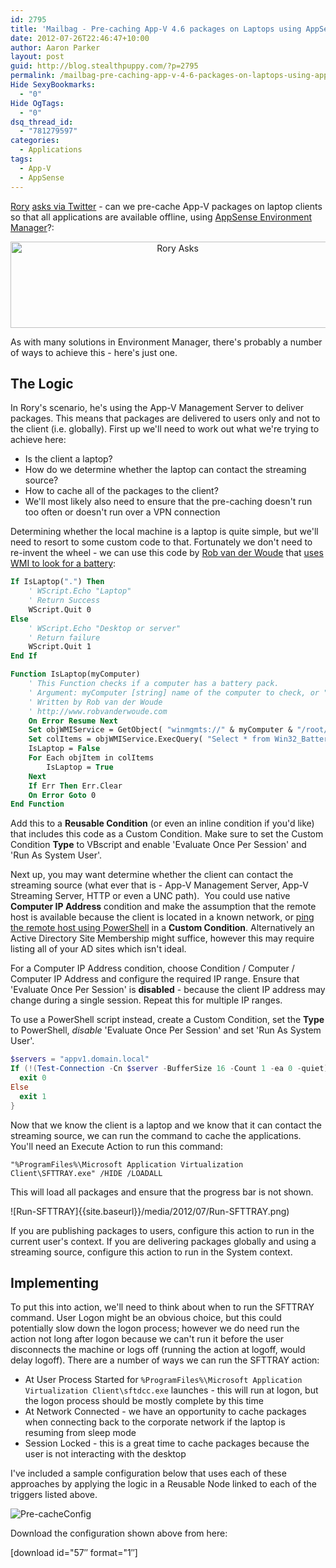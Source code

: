 ```yaml
---
id: 2795
title: 'Mailbag - Pre-caching App-V 4.6 packages on Laptops using AppSense Environment Manager 8'
date: 2012-07-26T22:46:47+10:00
author: Aaron Parker
layout: post
guid: http://blog.stealthpuppy.com/?p=2795
permalink: /mailbag-pre-caching-app-v-4-6-packages-on-laptops-using-appsense-environment-manager-8/
Hide SexyBookmarks:
  - "0"
Hide OgTags:
  - "0"
dsq_thread_id:
  - "781279597"
categories:
  - Applications
tags:
  - App-V
  - AppSense
---
```

[Rory](https://twitter.com/Rorymon) [asks via Twitter](https://twitter.com/Rorymon/status/228536440403931136) - can we pre-cache App-V packages on laptop clients so that all applications are available offline, using [AppSense Environment Manager](http://www.appsense.com/policy-and-governance)?:

<p style="text-align: center;">
  <img class="size-full wp-image-2796 aligncenter" title="Rory Asks" src="{{site.baseurl}}/media/2012/07/RoryAsks.png" alt="Rory Asks" width="519" height="138" srcset="{{site.baseurl}}/media/2012/07/RoryAsks.png 519w, {{site.baseurl}}/media/2012/07/RoryAsks-150x39.png 150w, {{site.baseurl}}/media/2012/07/RoryAsks-300x79.png 300w" sizes="(max-width: 519px) 100vw, 519px" />
</p>

As with many solutions in Environment Manager, there's probably a number of ways to achieve this - here's just one.

## The Logic

In Rory's scenario, he's using the App-V Management Server to deliver packages. This means that packages are delivered to users only and not to the client (i.e. globally). First up we'll need to work out what we're trying to achieve here:

* Is the client a laptop?
* How do we determine whether the laptop can contact the streaming source?
* How to cache all of the packages to the client?
* We'll most likely also need to ensure that the pre-caching doesn't run too often or doesn't run over a VPN connection

Determining whether the local machine is a laptop is quite simple, but we'll need to resort to some custom code to that. Fortunately we don't need to re-invent the wheel - we can use this code by [Rob van der Woude](http://www.robvanderwoude.com/) that [uses WMI to look for a battery](http://www.robvanderwoude.com/vbstech_inventory_laptop.php):

```vb
If IsLaptop(".") Then  
    ' WScript.Echo "Laptop"  
    ' Return Success
    WScript.Quit 0
Else  
    ' WScript.Echo "Desktop or server"  
    ' Return failure
    WScript.Quit 1
End If

Function IsLaptop(myComputer)  
    ' This Function checks if a computer has a battery pack.  
    ' Argument: myComputer [string] name of the computer to check, or "." for the local computer  
    ' Written by Rob van der Woude  
    ' http://www.robvanderwoude.com  
    On Error Resume Next  
    Set objWMIService = GetObject( "winmgmts://" & myComputer & "/root/cimv2" )  
    Set colItems = objWMIService.ExecQuery( "Select * from Win32_Battery", , 48 )  
    IsLaptop = False  
    For Each objItem in colItems  
        IsLaptop = True  
    Next  
    If Err Then Err.Clear
    On Error Goto 0
End Function
```

Add this to a **Reusable Condition** (or even an inline condition if you'd like) that includes this code as a Custom Condition. Make sure to set the Custom Condition **Type** to VBscript and enable 'Evaluate Once Per Session' and 'Run As System User'.

Next up, you may want determine whether the client can contact the streaming source (what ever that is - App-V Management Server, App-V Streaming Server, HTTP or even a UNC path).  You could use native **Computer IP Address** condition and make the assumption that the remote host is available because the client is located in a known network, or [ping the remote host using PowerShell](http://blogs.technet.com/b/heyscriptingguy/archive/2012/02/24/use-powershell-to-test-connectivity-on-remote-servers.aspx) in a **Custom Condition**. Alternatively an Active Directory Site Membership might suffice, however this may require listing all of your AD sites which isn't ideal.

For a Computer IP Address condition, choose Condition / Computer / Computer IP Address and configure the required IP range. Ensure that 'Evaluate Once Per Session' is **disabled** - because the client IP address may change during a single session. Repeat this for multiple IP ranges.

To use a PowerShell script instead, create a Custom Condition, set the **Type** to PowerShell, _disable_ 'Evaluate Once Per Session' and set 'Run As System User'.

```powershell
$servers = "appv1.domain.local"  
If (!(Test-Connection -Cn $server -BufferSize 16 -Count 1 -ea 0 -quiet)) {  
  exit 0
Else  
  exit 1
}
```

Now that we know the client is a laptop and we know that it can contact the streaming source, we can run the command to cache the applications. You'll need an Execute Action to run this command:

```
"%ProgramFiles%\Microsoft Application Virtualization Client\SFTTRAY.exe" /HIDE /LOADALL
```

This will load all packages and ensure that the progress bar is not shown.

![Run-SFTTRAY]{{site.baseurl}}/media/2012/07/Run-SFTTRAY.png)

If you are publishing packages to users, configure this action to run in the current user's context. If you are delivering packages globally and using a streaming source, configure this action to run in the System context.

## Implementing

To put this into action, we'll need to think about when to run the SFTTRAY command. User Logon might be an obvious choice, but this could potentially slow down the logon process; however we do need run the action not long after logon because we can't run it before the user disconnects the machine or logs off (running the action at logoff, would delay logoff). There are a number of ways we can run the SFTTRAY action:

* At User Process Started for `%ProgramFiles%\Microsoft Application Virtualization Client\sftdcc.exe` launches - this will run at logon, but the logon process should be mostly complete by this time
* At Network Connected - we have an opportunity to cache packages when connecting back to the corporate network if the laptop is resuming from sleep mode
* Session Locked - this is a great time to cache packages because the user is not interacting with the desktop

I've included a sample configuration below that uses each of these approaches by applying the logic in a Reusable Node linked to each of the triggers listed above.

![Pre-cacheConfig]({{site.baseurl}}/media/2012/07/Pre-cacheConfig.png)

Download the configuration shown above from here:

<p class="important">
  [download id="57&#8243; format="1&#8243;]
</p>
